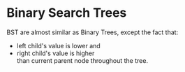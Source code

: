 # Binary Search Trees

BST are almost similar as Binary Trees, except the fact that:

- left child's value is lower and 
- right child's value is higher <br> 
than current parent node throughout the tree.
